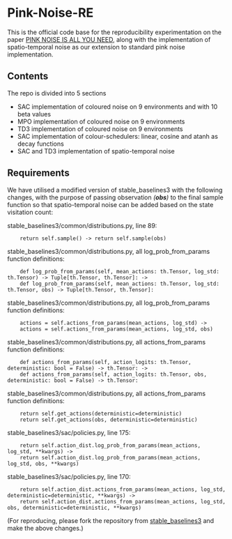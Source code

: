 # Pink-Noise-RE
This is the official code base for the reproducibility experimentation on the paper [PINK NOISE IS ALL YOU NEED](https://openreview.net/forum?id=hQ9V5QN27eS), along with the implementation of spatio-temporal noise as our extension to standard pink noise implementation. 


## Contents
The repo is divided into 5 sections 
- SAC implementation of coloured noise on 9 environments and with 10 beta values
- MPO implementation of coloured noise on 9 environments
- TD3 implementation of coloured noise on 9 environments
- SAC implementation of colour-schedulers: linear, cosine and atanh as decay functions 
- SAC and TD3 implementation of spatio-temporal noise

## Requirements
We have utilised a modified version of stable_baselines3 with the following changes, with the purpose of passing observation _(**obs**)_ to the final sample function so that spatio-temporal noise can be added based on the state visitation count: 

stable_baselines3/common/distributions.py, line 89: 

        return self.sample() -> return self.sample(obs)
        
stable_baselines3/common/distributions.py, all log_prob_from_params function definitions:

        def log_prob_from_params(self, mean_actions: th.Tensor, log_std: th.Tensor) -> Tuple[th.Tensor, th.Tensor]: ->
        def log_prob_from_params(self, mean_actions: th.Tensor, log_std: th.Tensor, obs) -> Tuple[th.Tensor, th.Tensor]:
        
stable_baselines3/common/distributions.py, all log_prob_from_params function definitions:

        actions = self.actions_from_params(mean_actions, log_std) ->
        actions = self.actions_from_params(mean_actions, log_std, obs)
        
stable_baselines3/common/distributions.py, all actions_from_params function definitions:

        def actions_from_params(self, action_logits: th.Tensor, deterministic: bool = False) -> th.Tensor: ->
        def actions_from_params(self, action_logits: th.Tensor, obs, deterministic: bool = False) -> th.Tensor:
        
stable_baselines3/common/distributions.py, all actions_from_params function definitions:

        return self.get_actions(deterministic=deterministic)
        return self.get_actions(obs, deterministic=deterministic)
        
stable_baselines3/sac/policies.py, line 175: 

        return self.action_dist.log_prob_from_params(mean_actions, log_std, **kwargs) ->
        return self.action_dist.log_prob_from_params(mean_actions, log_std, obs, **kwargs)
        
stable_baselines3/sac/policies.py, line 170:

        return self.action_dist.actions_from_params(mean_actions, log_std, deterministic=deterministic, **kwargs) ->
        return self.action_dist.actions_from_params(mean_actions, log_std, obs, deterministic=deterministic, **kwargs)

(For reproducing, please fork the repository from [stable_baselines3](https://github.com/DLR-RM/stable-baselines3) and make the above changes.)


